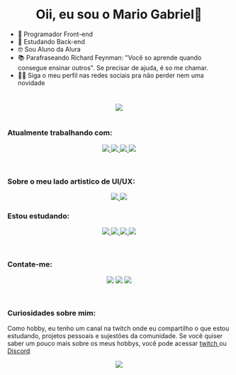 <!-- <div align="center">
  <a href="https://github.com/Mar-io20">
  <img src="https://user-images.githubusercontent.com/72115747/146800128-28833b80-da45-4768-8213-61984328a51d.gif"/>
  </a>
</div> -->

<div align="center">

  # Oii, eu sou o Mario Gabriel👋    
</div>


- 🦾 Programador Front-end
- 🧐 Estudando Back-end
- 🤓 Sou Aluno da Alura
- 📚 Parafraseando Richard Feynman: "Você so aprende quando consegue ensinar outros". Se precisar de ajuda, é so me chamar.
- 🐱‍🏍 Siga o meu perfil nas redes sociais pra não perder nem uma novidade

#
<p align="center">
  <a href="https://github.com/Mar-io20/">
    <img src="http://github-readme-streak-stats.herokuapp.com?user=Mar-io20&theme=blueberry&hide_border=true&background=355C7D00&stroke=8B008B&dates=3CB371" />
  </a>
</p>

#
### Atualmente trabalhando com:
<p>
  <div align="center">
    <a href="https://github.com/Mar-io20">
        <img src="https://img.shields.io/badge/HTML5-E34F26?style=for-the-badge&logo=html5&logoColor=white"/>
        <img src="https://img.shields.io/badge/CSS3-1572B6?style=for-the-badge&logo=css3&logoColor=white"/>
        <img src="https://img.shields.io/badge/JavaScript-F7DF1E?style=for-the-badge&logo=javascript&logoColor=black"/>
        <img src="https://img.shields.io/badge/React-20232A?style=for-the-badge&logo=react&logoColor=61DAFB"/>
    <a/>
  </div>
</p>
<br/>

### Sobre o meu lado artistico de UI/UX:

<p>
  <div align="center">
    <a href="https://www.figma.com/file/aWnnAElLMA3uVYz9sqis8h/Layout-calendario-dekatrian?node-id=0%3A1" target="_blank">
    <img src="https://img.shields.io/badge/figma-483D8B?style=for-the-badge&logo=figma&logoColor=white"/>
    </a>
    <a href="https://www.behance.net/mario-gabriel" target="_blank">
    <img src="https://img.shields.io/badge/behance-0000CD?style=for-the-badge&logo=behance&logoColor=white"/>
    <a/>
  </div>
</p>

### Estou estudando:
<p>
  <div align="center">
    <a href="https://github.com/Mar-io20">
        <img src="https://img.shields.io/badge/Node.js-43853D?style=for-the-badge&logo=node.js&logoColor=white"/>
        <img src="https://img.shields.io/npm/types/typescript?label=%20%20&style=for-the-badge"/>
        <img src="https://img.shields.io/badge/Sass-CC6699?style=for-the-badge&logo=sass&logoColor=white"/>
        <img src="https://img.shields.io/badge/Java-ED8B00?style=for-the-badge&logo=java&logoColor=white"/>
    </a>
  </div>
</p>
    
<br/>


### Contate-me:
<p>
  <div align="center">
    <a href="https://www.linkedin.com/in/mario-gabriel/" target="_blank"><img src="https://img.shields.io/badge/-LinkedIn-%230077B5?style=for-the-badge&logo=linkedin&logoColor=white" target="_blank"></a>
    <a href="https://api.whatsapp.com/send?phone=5563984218043" target="_bank"><img src="https://img.shields.io/badge/WhatsApp-25D366?style=for-the-badge&logo=whatsapp&logoColor=white" target="_blank"></a> 
    <a href="https://discord.gg/fjeU9hVjsk" target="_blank"><img src="https://img.shields.io/badge/Discord-7289DA?style=for-the-badge&logo=discord&logoColor=white" target="_blank"></a>
  </div>
</p>
<br/>

### Curiosidades sobre mim:
<p>
    Como hobby, eu tenho um canal na twitch onde eu compartilho o que estou estudando, projetos pessoais e sujestões da comunidade. Se você quiser saber um pouco mais sobre os meus hobbys, você pode acessar <a href="https://www.twitch.tv/eu_sou_o_mario"> twitch </a> ou <a href="https://discord.gg/fjeU9hVjsk">Discord</a>
  <div align="center">
    <a href="https://www.twitch.tv/eu_sou_o_mario" target="_bank"><img src="https://img.shields.io/badge/Twitch-9146FF?style=for-the-badge&logo=twitch&logoColor=white" target="_blank"></a>
  </div>
</p>


<!-- Uma cobrinha que come os commits, fiquei com medo de remover -->
<!-- <div align="center">
<img src="https://github.com/Mar-io20/Mar-io20/blob/output/github-contribution-grid-snake.svg">    
</div> -->
<!-- https://cursos.alura.com.br/retro/share/qOROFo2nd-CgmtEDN2xQRk6hgo4Jpp0GzISzPnWOEq4= -->
